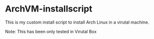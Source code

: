 # ArchVM-installscript

This is my custom install script to install Arch Linux in a virutal machine.

Note: This has been only tested in Virutal Box
